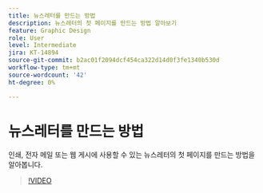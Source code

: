 ```yaml
---
title: 뉴스레터를 만드는 방법
description: 뉴스레터의 첫 페이지를 만드는 방법 알아보기
feature: Graphic Design
role: User
level: Intermediate
jira: KT-14894
source-git-commit: b2ac01f2094dcf454ca322d14d0f3fe1340b530d
workflow-type: tm+mt
source-wordcount: '42'
ht-degree: 0%

---
```


# 뉴스레터를 만드는 방법

인쇄, 전자 메일 또는 웹 게시에 사용할 수 있는 뉴스레터의 첫 페이지를 만드는 방법을 알아봅니다.

>[!VIDEO](https://video.tv.adobe.com/v/3427120?quality=12&learn=on&hidetitle=true)
